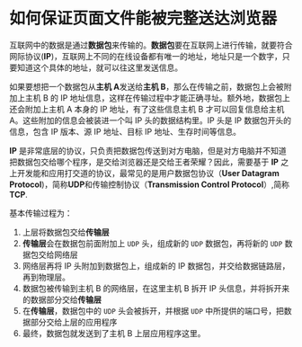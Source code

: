 # 如何保证页面文件能被完整送达浏览器

互联网中的数据是通过**数据包**来传输的。**数据包**要在互联网上进行传输，就要符合网际协议(**IP**)，互联网上不同的在线设备都有唯一的地址，地址只是一个数字，只要知道这个具体的地址，就可以往这里发送信息。

如果要想把一个数据包从**主机 A**发送给**主机 B**，那么在传输之前，数据包上会被附加上主机 B 的 IP 地址信息，这样在传输过程中才能正确寻址。额外地，数据包上还会附加上主机 A 本身的 IP 地址，有了这些信息主机 B 才可以回复信息给主机 A。这些附加的信息会被装进一个叫 IP 头的数据结构里。IP 头是 IP 数据包开头的信息，包含 IP 版本、源 IP 地址、目标 IP 地址、生存时间等信息。

**IP** 是非常底层的协议，只负责把数据包传送到对方电脑，但是对方电脑并不知道把数据包交给哪个程序，是交给浏览器还是交给王者荣耀？因此，需要基于 **IP** 之上开发能和应用打交道的协议，最常见的是用户数据包协议（**User Datagram Protocol**)，简称**UDP**和传输控制协议（**Transmission Control Protocol**）,简称**TCP**.

基本传输过程为：

1. 上层将数据包交给**传输层**
2. **传输层**会在数据包前面附加上 `UDP` 头，组成新的 `UDP` 数据包，再将新的 `UDP` 数据包交给网络层
3. 网络层再将 IP 头附加到数据包上，组成新的 IP 数据包，并交给数据链路层，再到物理层。
4. 数据包被传输到主机 B 的网络层，在这里主机 B 拆开 IP 头信息，并将拆开来的数据部分交给**传输层**
5. 在**传输层**，数据包中的 `UDP` 头会被拆开，并根据 `UDP` 中所提供的端口号，把数据部分交给上层的应用程序
6. 最终，数据包就发送到了主机 B 上层应用程序这里。
